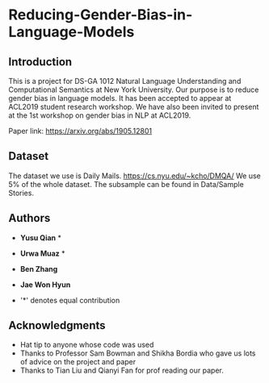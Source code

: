 # Reducing-Gender-Bias-in-Language-Models

## Introduction

This is a project for DS-GA 1012 Natural Language Understanding and Computational Semantics at New York University. Our purpose is to reduce gender bias in language models. It has been accepted to appear at ACL2019 student research workshop. We have also been invited to present at the 1st workshop on gender bias in NLP at ACL2019. 

Paper link: https://arxiv.org/abs/1905.12801

## Dataset

The dataset we use is Daily Mails. https://cs.nyu.edu/~kcho/DMQA/
We use 5% of the whole dataset. The subsample can be found in Data/Sample Stories.

## Authors

* **Yusu Qian** *
* **Urwa Muaz** *
* **Ben Zhang** 
* **Jae Won Hyun** 

* '*' denotes equal contribution

## Acknowledgments

* Hat tip to anyone whose code was used
* Thanks to Professor Sam Bowman and Shikha Bordia who gave us lots of advice on the project and paper 
* Thanks to Tian Liu and Qianyi Fan for prof reading our paper.
